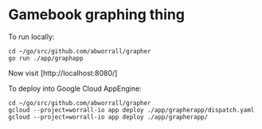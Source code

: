 # Gamebook graphing thing

To run locally:
```
cd ~/go/src/github.com/abworrall/grapher
go run ./app/graphapp
```
Now visit [http://localhost:8080/]


To deploy into Google Cloud AppEngine:
```
cd ~/go/src/github.com/abworrall/grapher
gcloud --project=worrall-io app deploy ./app/grapherapp/dispatch.yaml
gcloud --project=worrall-io app deploy ./app/grapherapp/
```


